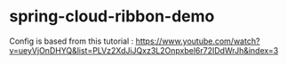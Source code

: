 # spring-cloud-ribbon-demo
Config is based from this tutorial : https://www.youtube.com/watch?v=ueyVjOnDHYQ&list=PLVz2XdJiJQxz3L2Onpxbel6r72IDdWrJh&index=3
